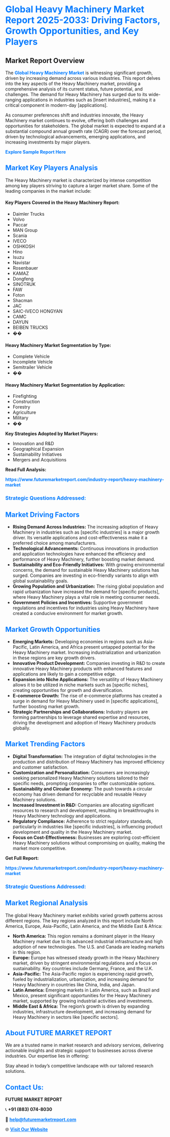 <h1 style="color: #007BFF;">Global Heavy Machinery Market Report 2025-2033: Driving Factors, Growth Opportunities, and Key Players</h1>

<section id="overview">
<h2>Market Report Overview</h2>
<p>The <a href="https://www.futuremarketreport.com/industry-report/heavy-machinery-market" style="color: #007BFF; text-decoration: none;"><strong>Global Heavy Machinery Market</strong></a> is witnessing significant growth, driven by increasing demand across various industries. This report delves into the key aspects of the Heavy Machinery market, providing a comprehensive analysis of its current status, future potential, and challenges. The demand for Heavy Machinery has surged due to its wide-ranging applications in industries such as [insert industries], making it a critical component in modern-day [applications].</p>
<p>As consumer preferences shift and industries innovate, the Heavy Machinery market continues to evolve, offering both challenges and opportunities for stakeholders. The global market is expected to expand at a substantial compound annual growth rate (CAGR) over the forecast period, driven by technological advancements, emerging applications, and increasing investments by major players.</p>
</section>

<section id="overview">
<p><a href="https://www.futuremarketreport.com/request-sample/reportId=117016" style="color: #007BFF; text-decoration: none;"><strong>Explore Sample Report Here</strong></a></p>
</section>

<section id="key-players">
<h2 style="color: #007BFF;">Market Key Players Analysis</h2>
<p>The Heavy Machinery market is characterized by intense competition among key players striving to capture a larger market share. Some of the leading companies in the market include:</p>
<h4>Key Players Covered in the Heavy Machinery Report:</h4>
<ul><li>Daimler Trucks</li><li>Volvo</li><li>Paccar</li><li>MAN Group</li><li>Scania</li><li>IVECO</li><li>OSHKOSH</li><li>Hino</li><li>Isuzu</li><li>Navistar</li><li>Rosenbauer</li><li>KAMAZ</li><li>Dongfeng</li><li>SINOTRUK</li><li>FAW</li><li>Foton</li><li>Shacman</li><li>JAC</li><li>SAIC-IVECO HONGYAN</li><li>CAMC</li><li>DAYUN</li><li>BEIBEN TRUCKS</li><li>��</li></ul>
<h4>Heavy Machinery Market Segmentation by Type:</h4>
<ul><li>Complete Vehicle</li><li>Incomplete Vehicle</li><li>Semitrailer Vehicle</li><li>��</li></ul>

<h4>Heavy Machinery Market Segmentation by Application:</h4>
<ul><li>Firefighting</li><li>Construction</li><li>Forestry</li><li>Agriculture</li><li>Military</li><li>��</li></ul>
<p><strong>Key Strategies Adopted by Market Players:</strong></p>
<ul>
<li>Innovation and R&D</li>
<li>Geographical Expansion</li>
<li>Sustainability Initiatives</li>
<li>Mergers and Acquisitions</li>
</ul>
</section>

<section>
<p><strong>Read Full Analysis: </strong></p><a href="https://www.futuremarketreport.com/industry-report/heavy-machinery-market" style="color: #007BFF; text-decoration: none;"><strong>https://www.futuremarketreport.com/industry-report/heavy-machinery-market</strong></a>
<h3 style="color: #007BFF;">Strategic Questions Addressed:</h3>
</section>

<section id="driving-factors">
<h2 style="color: #007BFF;">Market Driving Factors</h2>
<ul>
<li><strong>Rising Demand Across Industries:</strong> The increasing adoption of Heavy Machinery in industries such as [specific industries] is a major growth driver. Its versatile applications and cost-effectiveness make it a preferred choice among manufacturers.</li>
<li><strong>Technological Advancements:</strong> Continuous innovations in production and application technologies have enhanced the efficiency and performance of Heavy Machinery, further boosting market demand.</li>
<li><strong>Sustainability and Eco-Friendly Initiatives:</strong> With growing environmental concerns, the demand for sustainable Heavy Machinery solutions has surged. Companies are investing in eco-friendly variants to align with global sustainability goals.</li>
<li><strong>Growing Population and Urbanization:</strong> The rising global population and rapid urbanization have increased the demand for [specific products], where Heavy Machinery plays a vital role in meeting consumer needs.</li>
<li><strong>Government Policies and Incentives:</strong> Supportive government regulations and incentives for industries using Heavy Machinery have created a conducive environment for market growth.</li>
</ul>
</section>

<section id="growth-opportunities">
<h2 style="color: #007BFF;">Market Growth Opportunities</h2>
<ul>
<li><strong>Emerging Markets:</strong> Developing economies in regions such as Asia-Pacific, Latin America, and Africa present untapped potential for the Heavy Machinery market. Increasing industrialization and urbanization in these regions are key growth drivers.</li>
<li><strong>Innovative Product Development:</strong> Companies investing in R&D to create innovative Heavy Machinery products with enhanced features and applications are likely to gain a competitive edge.</li>
<li><strong>Expansion into Niche Applications:</strong> The versatility of Heavy Machinery allows it to be utilized in niche markets such as [specific niches], creating opportunities for growth and diversification.</li>
<li><strong>E-commerce Growth:</strong> The rise of e-commerce platforms has created a surge in demand for Heavy Machinery used in [specific applications], further boosting market growth.</li>
<li><strong>Strategic Partnerships and Collaborations:</strong> Industry players are forming partnerships to leverage shared expertise and resources, driving the development and adoption of Heavy Machinery products globally.</li>
</ul>
</section>

<section id="trending-factors">
<h2 style="color: #007BFF;">Market Trending Factors</h2>
<ul>
<li><strong>Digital Transformation:</strong> The integration of digital technologies in the production and distribution of Heavy Machinery has improved efficiency and customer satisfaction.</li>
<li><strong>Customization and Personalization:</strong> Consumers are increasingly seeking personalized Heavy Machinery solutions tailored to their specific needs, prompting companies to offer customizable options.</li>
<li><strong>Sustainability and Circular Economy:</strong> The push towards a circular economy has driven demand for recyclable and reusable Heavy Machinery solutions.</li>
<li><strong>Increased Investment in R&D:</strong> Companies are allocating significant resources to research and development, resulting in breakthroughs in Heavy Machinery technology and applications.</li>
<li><strong>Regulatory Compliance:</strong> Adherence to strict regulatory standards, particularly in industries like [specific industries], is influencing product development and quality in the Heavy Machinery market.</li>
<li><strong>Focus on Cost-Effectiveness:</strong> Businesses are exploring cost-efficient Heavy Machinery solutions without compromising on quality, making the market more competitive.</li>
</ul>
</section>

<section>
<p><strong>Get Full Report: </strong></p><a href="https://www.futuremarketreport.com/industry-report/heavy-machinery-market" style="color: #007BFF; text-decoration: none;"><strong>https://www.futuremarketreport.com/industry-report/heavy-machinery-market</strong></a>
<h3 style="color: #007BFF;">Strategic Questions Addressed:</h3>
</section>


<section id="regional-analysis">
<h2 style="color: #007BFF;">Market Regional Analysis</h2>
<p>The global Heavy Machinery market exhibits varied growth patterns across different regions. The key regions analyzed in this report include North America, Europe, Asia-Pacific, Latin America, and the Middle East & Africa:</p>
<ul>
<li><strong>North America:</strong> This region remains a dominant player in the Heavy Machinery market due to its advanced industrial infrastructure and high adoption of new technologies. The U.S. and Canada are leading markets in this region.</li>
<li><strong>Europe:</strong> Europe has witnessed steady growth in the Heavy Machinery market, driven by stringent environmental regulations and a focus on sustainability. Key countries include Germany, France, and the U.K.</li>
<li><strong>Asia-Pacific:</strong> The Asia-Pacific region is experiencing rapid growth, fueled by industrialization, urbanization, and increasing demand for Heavy Machinery in countries like China, India, and Japan.</li>
<li><strong>Latin America:</strong> Emerging markets in Latin America, such as Brazil and Mexico, present significant opportunities for the Heavy Machinery market, supported by growing industrial activities and investments.</li>
<li><strong>Middle East & Africa:</strong> The region’s growth is driven by expanding industries, infrastructure development, and increasing demand for Heavy Machinery in sectors like [specific sectors].</li>
</ul>
</section>

<footer>
<h2 style="color: #007BFF;">About FUTURE MARKET REPORT</h2>
<p>We are a trusted name in market research and advisory services, delivering actionable insights and strategic support to businesses across diverse industries. Our expertise lies in offering:</p>

<p>Stay ahead in today’s competitive landscape with our tailored research solutions.</p>

<h2 style="color: #007BFF;">Contact Us:</h2>
<p><strong>FUTURE MARKET REPORT</strong></p>
<p>📞 <strong>+91 (883) 074-8030</strong></p>
<p>📧 <strong><a href="mailto:help@futuremarketreport.com" style="color: #007BFF;">help@futuremarketreport.com</a></strong></p>
<p>🌐 <strong><a href="https://www.futuremarketreport.com/" style="color: #007BFF;">Visit Our Website</a></strong></p>
</footer>